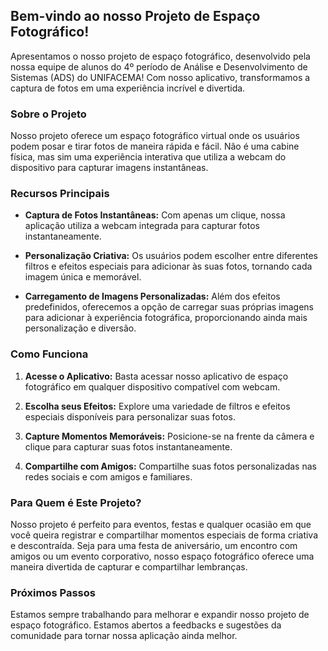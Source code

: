 ## Bem-vindo ao nosso Projeto de Espaço Fotográfico!

Apresentamos o nosso projeto de espaço fotográfico, desenvolvido pela nossa equipe de alunos do 4º período de Análise e Desenvolvimento de Sistemas (ADS) do UNIFACEMA! Com nosso aplicativo, transformamos a captura de fotos em uma experiência incrível e divertida.

### Sobre o Projeto

Nosso projeto oferece um espaço fotográfico virtual onde os usuários podem posar e tirar fotos de maneira rápida e fácil. Não é uma cabine física, mas sim uma experiência interativa que utiliza a webcam do dispositivo para capturar imagens instantâneas.

### Recursos Principais

- **Captura de Fotos Instantâneas:** Com apenas um clique, nossa aplicação utiliza a webcam integrada para capturar fotos instantaneamente.

- **Personalização Criativa:** Os usuários podem escolher entre diferentes filtros e efeitos especiais para adicionar às suas fotos, tornando cada imagem única e memorável.

- **Carregamento de Imagens Personalizadas:** Além dos efeitos predefinidos, oferecemos a opção de carregar suas próprias imagens para adicionar à experiência fotográfica, proporcionando ainda mais personalização e diversão.

### Como Funciona

1. **Acesse o Aplicativo:** Basta acessar nosso aplicativo de espaço fotográfico em qualquer dispositivo compatível com webcam.

2. **Escolha seus Efeitos:** Explore uma variedade de filtros e efeitos especiais disponíveis para personalizar suas fotos.

3. **Capture Momentos Memoráveis:** Posicione-se na frente da câmera e clique para capturar suas fotos instantaneamente.

4. **Compartilhe com Amigos:** Compartilhe suas fotos personalizadas nas redes sociais e com amigos e familiares.

### Para Quem é Este Projeto?

Nosso projeto é perfeito para eventos, festas e qualquer ocasião em que você queira registrar e compartilhar momentos especiais de forma criativa e descontraída. Seja para uma festa de aniversário, um encontro com amigos ou um evento corporativo, nosso espaço fotográfico oferece uma maneira divertida de capturar e compartilhar lembranças.

### Próximos Passos

Estamos sempre trabalhando para melhorar e expandir nosso projeto de espaço fotográfico. Estamos abertos a feedbacks e sugestões da comunidade para tornar nossa aplicação ainda melhor.

